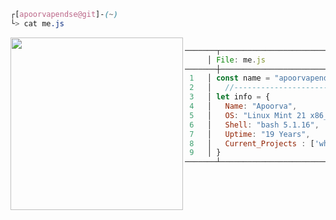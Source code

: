 

```css
┌[apoorvapendse@git]-(~)
└> cat me.js
```
 
 
<div style="display:block;text-align:left">
 <img align="left" src="https://github.com/apoorvapendse/apoorvapendse/assets/102853901/8dee6ab2-5006-4466-b881-4659b2c60269" border="0" style="width:276px;">

  ```javascript

───────┬───────────────────────────────────────────────────────────────────────────────────────────
       │ File: me.js
───────┼───────────────────────────────────────────────────────────────────────────────────────────
   1   │ const name = "apoorvapendse@GitHub";
   2   │   //--------------------------------
   3   │ let info = {
   4   │   Name: "Apoorva",
   5   │   OS: "Linux Mint 21 x86_64",
   6   │   Shell: "bash 5.1.16",
   7   │   Uptime: "19 Years",
   8   │   Current_Projects : ['whatspap',"CruSyt",`ITC6-Text-Compressor`]
   9   │ }
───────┴───────────────────────────────────────────────────────────────────────────────────────────

  ```
</div>






